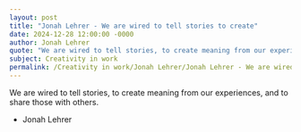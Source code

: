 ```yaml
---
layout: post
title: "Jonah Lehrer - We are wired to tell stories to create"
date: 2024-12-28 12:00:00 -0000
author: Jonah Lehrer
quote: "We are wired to tell stories, to create meaning from our experiences, and to share those with others."
subject: Creativity in work
permalink: /Creativity in work/Jonah Lehrer/Jonah Lehrer - We are wired to tell stories to create
---
```


We are wired to tell stories, to create meaning from our experiences, and to share those with others.

- Jonah Lehrer
